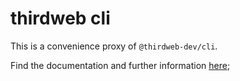 # thirdweb cli

This is a convenience proxy of `@thirdweb-dev/cli`.

Find the documentation and further information [here](https://github.com/thirdweb-dev/thirdweb-cli);
